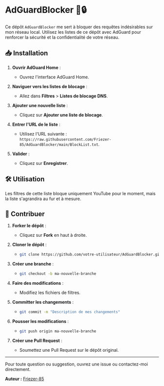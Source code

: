 # AdGuardBlocker 🚫🔒

Ce dépôt `AdGuardBlocker` me sert à bloquer des requêtes indésirables sur mon réseau local. Utilisez les listes de ce dépôt avec AdGuard pour renforcer la sécurité et la confidentialité de votre réseau.

## 📥 Installation

1. **Ouvrir AdGuard Home** :
   - Ouvrez l'interface AdGuard Home.

2. **Naviguer vers les listes de blocage** :
   - Allez dans **Filtres** > **Listes de blocage DNS**.

3. **Ajouter une nouvelle liste** :
   - Cliquez sur **Ajouter une liste de blocage**.

4. **Entrer l'URL de le liste** :
   - Utilisez l'URL suivante : `https://raw.githubusercontent.com/Friezer-85/AdGuardBlocker/main/BlockList.txt`.

5. **Valider** :
   - Cliquez sur **Enregistrer**.

## 🛠️ Utilisation

Les filtres de cette liste bloque uniquement YouTube pour le moment, mais la liste s'agrandira au fur et à mesure.

## 🤝 Contribuer

1. **Forker le dépôt** :
   - Cliquez sur **Fork** en haut à droite.

2. **Cloner le dépôt** :
   - ```bash
     git clone https://github.com/votre-utilisateur/AdGuardBlocker.git
     ```

3. **Créer une branche** :
   - ```bash
     git checkout -b ma-nouvelle-branche
     ```

4. **Faire des modifications** :
   - Modifiez les fichiers de filtres.

5. **Committer les changements** :
   - ```bash
     git commit -m "Description de mes changements"
     ```

6. **Pousser les modifications** :
   - ```bash
     git push origin ma-nouvelle-branche
     ```

7. **Créer une Pull Request** :
   - Soumettez une Pull Request sur le dépôt original.

---

Pour toute question ou suggestion, ouvrez une issue ou contactez-moi directement.

**Auteur :** [Friezer-85](https://github.com/Friezer-85)
